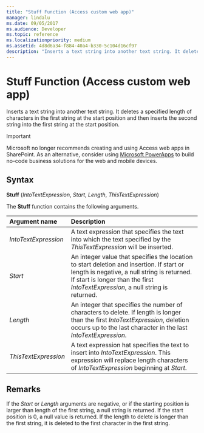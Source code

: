 ```yaml
---
title: "Stuff Function (Access custom web app)"
manager: lindalu
ms.date: 09/05/2017
ms.audience: Developer
ms.topic: reference
ms.localizationpriority: medium
ms.assetid: 4d8d6a34-f884-40a4-b330-5c104d16cf97
description: "Inserts a text string into another text string. It deletes a specified length of characters in the first string at the start position and then inserts the second string into the first string at the start position."
---
```


# Stuff Function (Access custom web app)

Inserts a text string into another text string. It deletes a specified length of characters in the first string at the start position and then inserts the second string into the first string at the start position.
  
> [!IMPORTANT]
> Microsoft no longer recommends creating and using Access web apps in SharePoint. As an alternative, consider using [Microsoft PowerApps](https://powerapps.microsoft.com/) to build no-code business solutions for the web and mobile devices.
  
## Syntax

 **Stuff** (*IntoTextExpression*, *Start*, *Length*, *ThisTextExpression*)
  
The **Stuff** function contains the following arguments.
  
|**Argument name**|**Description**|
|:-----|:-----|
| *IntoTextExpression*  <br/> |A text expression that specifies the text into which the text specified by the *ThisTextExpression* will be inserted. |
| *Start*  <br/> |An integer value that specifies the location to start deletion and insertion. If start or length is negative, a null string is returned. If start is longer than the first *IntoTextExpression*, a null string is returned. |
| *Length*  <br/> |An integer that specifies the number of characters to delete. If length is longer than the first *IntoTextExpression*, deletion occurs up to the last character in the last *IntoTextExpression*. |
| *ThisTextExpression*  <br/> |A text expression hat specifies the text to insert into *IntoTextExpression*. This expression will replace length characters of *IntoTextExpression*  beginning at *Start*. |

## Remarks

If the *Start* or *Length* arguments are negative, or if the starting position is larger than length of the first string, a null string is returned. If the start position is 0, a null value is returned. If the length to delete is longer than the first string, it is deleted to the first character in the first string.
  